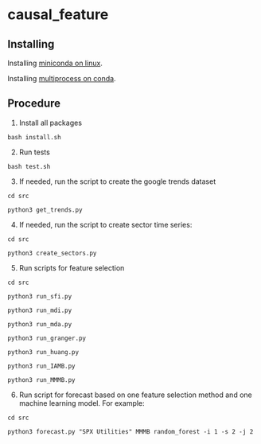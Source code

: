 # causal_feature

## Installing

Installing [miniconda on linux](https://dev.to/waylonwalker/installing-miniconda-on-linux-from-the-command-line-4ad7).

Installing [multiprocess on conda](https://anaconda.org/conda-forge/multiprocess).

## Procedure

1) Install all packages

`bash install.sh`


2) Run tests

`bash test.sh`


3) If needed, run the script to create the google trends dataset

`cd src`

`python3 get_trends.py`


4) If needed, run the script to create sector time series:

`cd src`

`python3 create_sectors.py`


5) Run scripts for feature selection

`cd src`

`python3 run_sfi.py`

`python3 run_mdi.py`

`python3 run_mda.py`

`python3 run_granger.py`

`python3 run_huang.py`

`python3 run_IAMB.py`

`python3 run_MMMB.py`


6) Run script for forecast based on one feature selection method and one machine learning model. For example:

`cd src`

`python3 forecast.py "SPX Utilities" MMMB random_forest -i 1 -s 2 -j 2
`